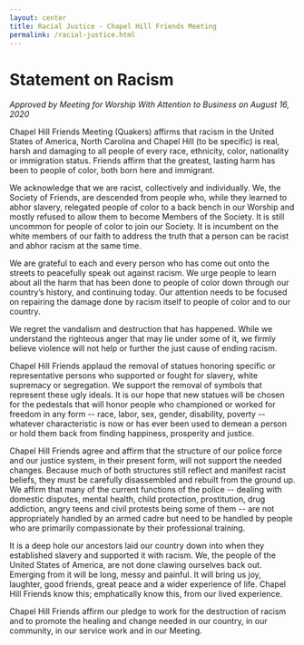 ```yaml
---
layout: center
title: Racial Justice - Chapel Hill Friends Meeting
permalink: /racial-justice.html
---
```


# Statement on Racism

*Approved by Meeting for Worship With Attention to Business on August 16, 2020*

Chapel Hill Friends Meeting (Quakers) affirms that racism in the United States
of America, North Carolina and Chapel Hill (to be specific) is real, harsh and
damaging to all people of every race, ethnicity, color, nationality or
immigration status. Friends affirm that the greatest, lasting harm has been to
people of color, both born here and immigrant.

We acknowledge that we are racist, collectively and individually. We, the
Society of Friends, are descended from people who, while they learned to abhor
slavery, relegated people of color to a back bench in our Worship and mostly
refused to allow them to become Members of the Society. It is still uncommon
for people of color to join our Society. It is incumbent on the white members
of our faith to address the truth that a person can be racist and abhor racism
at the same time.

We are grateful to each and every person who has come out onto the streets to
peacefully speak out against racism. We urge people to learn about all the harm
that has been done to people of color down through our country’s history, and
continuing today. Our attention needs to be focused on repairing the damage
done by racism itself to people of color and to our country.

We regret the vandalism and destruction that has happened. While we understand
the righteous anger that may lie under some of it, we firmly believe violence
will not help or further the just cause of ending racism.

Chapel Hill Friends applaud the removal of statues honoring specific or
representative persons who supported or fought for slavery, white supremacy or
segregation. We support the removal of symbols that represent these ugly
ideals. It is our hope that new statues will be chosen for the pedestals that
will honor people who championed or worked for freedom in any form -- race,
labor, sex, gender, disability, poverty -- whatever characteristic is now or has
ever been used to demean a person or hold them back from finding happiness,
prosperity and justice.

Chapel Hill Friends agree and affirm that the structure of our police force and
our justice system, in their present form, will not support the needed changes.
Because much of both structures still reflect and manifest racist beliefs, they
must be carefully disassembled and rebuilt from the ground up. We affirm that
many of the current functions of the police -- dealing with domestic disputes,
mental health, child protection, prostitution, drug addiction, angry teens and
civil protests being some of them -- are not appropriately handled by an armed
cadre but need to be handled by people who are primarily compassionate by their
professional training.

It is a deep hole our ancestors laid our country down into when they established
slavery and supported it with racism. We, the people of the United States of
America, are not done clawing ourselves back out. Emerging from it will be
long, messy and painful. It will bring us joy, laughter, good friends, great
peace and a wider experience of life. Chapel Hill Friends know this;
emphatically know this, from our lived experience.

Chapel Hill Friends affirm our pledge to work for the destruction of racism and
to promote the healing and change needed in our country, in our community, in
our service work and in our Meeting.
